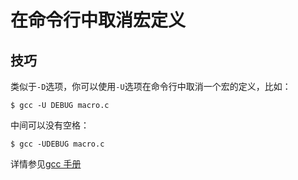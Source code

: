 # 在命令行中取消宏定义

## 技巧

类似于`-D`选项，你可以使用`-U`选项在命令行中取消一个宏的定义，比如：

    $ gcc -U DEBUG macro.c

中间可以没有空格：

    $ gcc -UDEBUG macro.c

详情参见[gcc 手册](https://gcc.gnu.org/onlinedocs/gcc/Preprocessor-Options.html#Preprocessor-Options)
